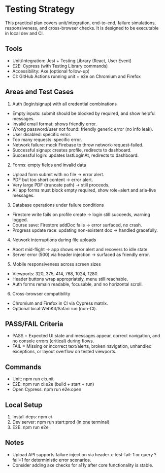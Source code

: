 # Testing Strategy

This practical plan covers unit/integration, end-to-end, failure simulations, responsiveness, and cross-browser checks. It is designed to be executable in local dev and CI.

## Tools

- Unit/Integration: Jest + Testing Library (React, User Event)
- E2E: Cypress (with Testing Library commands)
- Accessibility: Axe (optional follow-up)
- CI: GitHub Actions running unit + e2e on Chromium and Firefox

## Areas and Test Cases

1. Auth (login/signup) with all credential combinations

- Empty inputs: submit should be blocked by required, and show helpful messages.
- Invalid email format: shows friendly error.
- Wrong password/user not found: friendly generic error (no info leak).
- User disabled: specific error.
- Too many requests: specific error.
- Network failure: mock Firebase to throw network-request-failed.
- Successful signup: creates profile, redirects to dashboard.
- Successful login: updates lastLoginAt, redirects to dashboard.

2. Forms: empty fields and invalid data

- Upload form submit with no file -> error alert.
- PDF but too short content -> error alert.
- Very large PDF (truncate path) -> still proceeds.
- All app forms must block empty required, show role=alert and aria-live messages.

3. Database operations under failure conditions

- Firestore write fails on profile create -> login still succeeds, warning logged.
- Course save: Firestore addDoc fails -> error surfaced, no crash.
- Progress update race: updating non-existent doc -> handled gracefully.

4. Network interruptions during file uploads

- Abort mid-flight -> app shows error alert and recovers to idle state.
- Server error (500) via header injection -> surfaced as friendly error.

5. Mobile responsiveness across screen sizes

- Viewports: 320, 375, 414, 768, 1024, 1280.
- Header buttons wrap appropriately, menu still reachable.
- Auth forms remain readable, focusable, and no horizontal scroll.

6. Cross-browser compatibility

- Chromium and Firefox in CI via Cypress matrix.
- Optional local WebKit/Safari run (non-CI).

## PASS/FAIL Criteria

- PASS = Expected UI state and messages appear, correct navigation, and no console errors (critical) during flows.
- FAIL = Missing or incorrect text/alerts, broken navigation, unhandled exceptions, or layout overflow on tested viewports.

## Commands

- Unit: npm run ci:unit
- E2E: npm run ci:e2e (build + start + run)
- Open Cypress: npm run e2e:open

## Local Setup

1. Install deps: npm ci
2. Dev server: npm run start:prod (in one terminal)
3. E2E: npm run e2e

## Notes

- Upload API supports failure injection via header x-test-fail: 1 or query ?fail=1 for deterministic error scenarios.
- Consider adding axe checks for a11y after core functionality is stable.
